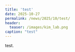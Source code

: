 ```yaml
---
title: 'test'
date: 2025-10-27
permalink: /news/2025/10/test/
header:
  teaser: /images/kim_lab.png
caption: "test"
---
```


test.